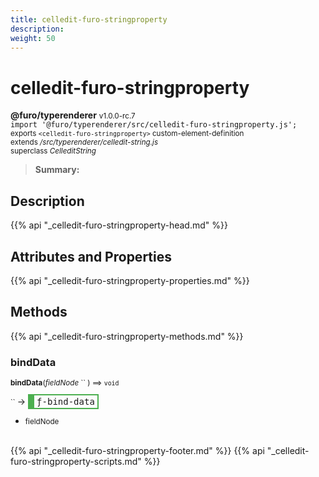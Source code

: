 ```yaml
---
title: celledit-furo-stringproperty
description: 
weight: 50
---
```


# celledit-furo-stringproperty
**@furo/typerenderer** <small>v1.0.0-rc.7</small>
<br>`import '@furo/typerenderer/src/celledit-furo-stringproperty.js';`<small>
<br>exports `<celledit-furo-stringproperty>` custom-element-definition
<br>extends */src/typerenderer/celledit-string.js*
<br>superclass *CelleditString*</small>

> **Summary:** 

## Description



{{% api "_celledit-furo-stringproperty-head.md" %}}

## Attributes and Properties
{{% api "_celledit-furo-stringproperty-properties.md" %}}




## Methods
{{% api "_celledit-furo-stringproperty-methods.md" %}}


### **bindData**
<small>**bindData**(*fieldNode* `` ) ⟹ `void`</small>

<small>`` </small> →
<span  style="border-width:2px 2px 2px 10px; border-style: solid;border-color:  rgb(76, 175, 80);font-family:monospace; padding:2px 4px;">ƒ-bind-data</span>



- <small>fieldNode </small>
<br><br>




{{% api "_celledit-furo-stringproperty-footer.md" %}}
{{% api "_celledit-furo-stringproperty-scripts.md" %}}
